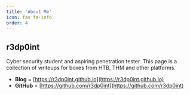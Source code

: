 ```yaml
---
title: 'About Me'
icon: fas fa-info
order: 4
---
```


## r3dp0int
Cyber security student and aspiring penetration tester. This page is a collection of writeups for boxes from HTB, THM and other platforms.

* **Blog** =          [https://r3dp0int.github.io](https://r3dp0int.github.io)
* **GitHub** =        [https://github.com/r3dp0int](https://github.com/r3dp0int)
